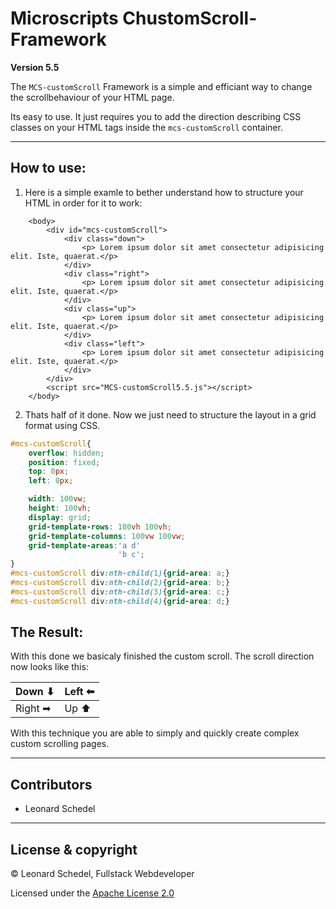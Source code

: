 # Microscripts ChustomScroll-Framework
**Version 5.5**

The `MCS-customScroll` Framework is a simple and efficiant way to change the scrollbehaviour of your HTML page.


Its easy to use. It just requires you to add the direction describing CSS classes on your HTML tags inside the `mcs-customScroll` container.

----------

## How to use:

1. Here is a simple examle to bether understand how to structure your HTML in order for it to work:
```
    <body>
        <div id="mcs-customScroll">
            <div class="down">
                <p> Lorem ipsum dolor sit amet consectetur adipisicing elit. Iste, quaerat.</p>
            </div>
            <div class="right">
                <p> Lorem ipsum dolor sit amet consectetur adipisicing elit. Iste, quaerat.</p>
            </div>
            <div class="up">
                <p> Lorem ipsum dolor sit amet consectetur adipisicing elit. Iste, quaerat.</p>
            </div>
            <div class="left">
                <p> Lorem ipsum dolor sit amet consectetur adipisicing elit. Iste, quaerat.</p>
            </div>
        </div>
        <script src="MCS-customScroll5.5.js"></script>
    </body>
```
2. Thats half of it done. Now we just need to structure the layout in a grid format using CSS.
```css
#mcs-customScroll{
    overflow: hidden;
    position: fixed;
    top: 0px;
    left: 0px;

    width: 100vw;
    height: 100vh;
    display: grid;
    grid-template-rows: 100vh 100vh;
    grid-template-columns: 100vw 100vw;
    grid-template-areas:'a d'
                        'b c';
}
#mcs-customScroll div:nth-child(1){grid-area: a;}
#mcs-customScroll div:nth-child(2){grid-area: b;}
#mcs-customScroll div:nth-child(3){grid-area: c;}
#mcs-customScroll div:nth-child(4){grid-area: d;}
```


## The Result:

With this done we basicaly finished the custom scroll.
The scroll direction now looks like this:

Down ⬇ | Left ⬅
--- | ---
Right ➡ | Up ⬆

With this technique you are able to simply and quickly create complex custom scrolling pages.

----------

## Contributors
- Leonard Schedel 

----------
## License & copyright

© Leonard Schedel, Fullstack Webdeveloper

Licensed under the [Apache License 2.0](LICENSE)
